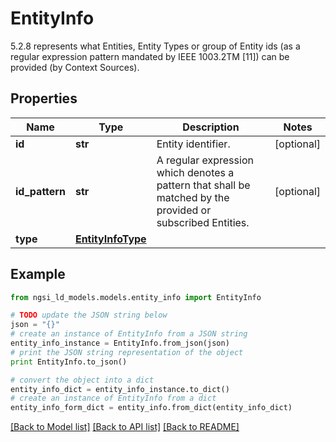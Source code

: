 # EntityInfo

5.2.8 represents what Entities, Entity Types or group of Entity ids (as a regular expression pattern mandated by IEEE 1003.2TM [11]) can be provided (by Context Sources). 

## Properties

Name | Type | Description | Notes
------------ | ------------- | ------------- | -------------
**id** | **str** | Entity identifier.  | [optional] 
**id_pattern** | **str** | A regular expression which denotes a pattern that shall be matched by the provided or subscribed Entities.  | [optional] 
**type** | [**EntityInfoType**](EntityInfoType.md) |  | 

## Example

```python
from ngsi_ld_models.models.entity_info import EntityInfo

# TODO update the JSON string below
json = "{}"
# create an instance of EntityInfo from a JSON string
entity_info_instance = EntityInfo.from_json(json)
# print the JSON string representation of the object
print EntityInfo.to_json()

# convert the object into a dict
entity_info_dict = entity_info_instance.to_dict()
# create an instance of EntityInfo from a dict
entity_info_form_dict = entity_info.from_dict(entity_info_dict)
```
[[Back to Model list]](../README.md#documentation-for-models) [[Back to API list]](../README.md#documentation-for-api-endpoints) [[Back to README]](../README.md)


